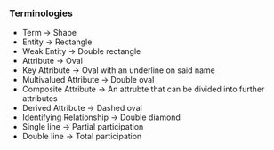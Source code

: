 ### Terminologies
- Term                        ->   Shape
- Entity                      ->   Rectangle 
- Weak Entity                 ->   Double rectangle
- Attribute                   ->   Oval
- Key Attribute               ->   Oval with an underline on said name
- Multivalued Attribute       ->   Double oval
- Composite Attribute         ->   An attrubte that can be divided into further attributes
- Derived Attribute           ->   Dashed oval
- Identifying Relationship    ->   Double diamond
- Single line                 ->   Partial participation
- Double line                 ->   Total participation